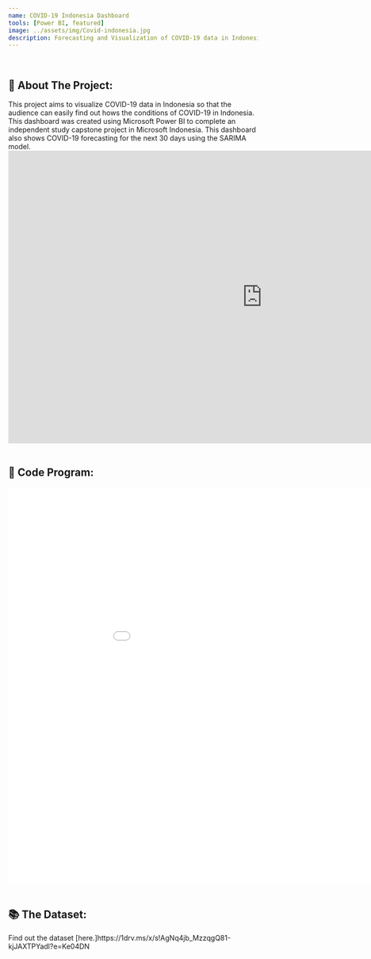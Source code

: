 ```yaml
---
name: COVID-19 Indonesia Dashboard
tools: [Power BI, featured]
image: ../assets/img/Covid-indonesia.jpg
description: Forecasting and Visualization of COVID-19 data in Indonesia using Microsoft Power BI.
---
```

<div class="m-3" id="problem">
    <br />
    <h2>🎯 About The Project:</h2>
    This project aims to visualize COVID-19 data in Indonesia so that the audience can easily find out hows the conditions of COVID-19 in Indonesia. This dashboard was created using Microsoft Power BI to complete an independent study capstone project in Microsoft Indonesia. This dashboard also shows COVID-19 forecasting for the next 30 days using the SARIMA model.
    <iframe title="COVID19 DASHBOARD" width="1024" height="590" src="https://app.powerbi.com/view?r=eyJrIjoiNjRmOWE0ZGItNTgyNi00YWQ0LWI1NWMtNDJkMGNiZGMwMWY5IiwidCI6ImIyODkxYzg5LTEwMzctNGFiNy1hZWVmLTNmMTZhM2NjM2VlZiIsImMiOjEwfQ%3D%3D" frameborder="0" allowFullScreen="true"></iframe>
</div>

<div class="m-3" id="code">
    <br />
    <h2>🤖 Code Program:</h2>
    <iframe title="ARIMA CODE PROGRAM" width="1024" height="800" src="../assets/img/ARIMA_FORECASTING_COVID19.html"
frameborder="0" allowfullscreen="true"></iframe>
</div>

<div class="m-3" id="data">
    <br />
    <h2>📚 The Dataset:</h2>
    Find out the dataset [here.]https://1drv.ms/x/s!AgNq4jb_MzzqgQ81-kjJAXTPYadl?e=Ke04DN
</div>

